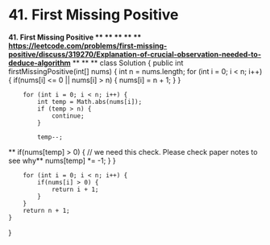 # 41. First Missing Positive

**41. First Missing Positive **
**
**
**
**
**https://leetcode.com/problems/first-missing-positive/discuss/319270/Explanation-of-crucial-observation-needed-to-deduce-algorithm**** **
**
**
class Solution {
    public int firstMissingPositive(int[] nums) {
        int n = nums.length;
        for (int i = 0; i < n; i++) {
            if(nums[i] <= 0 || nums[i] > n) {
                nums[i] = n + 1;
            }
        }
        
        for (int i = 0; i < n; i++) {
            int temp = Math.abs(nums[i]);
            if (temp > n) {
                continue;
            }
            
            temp--;
**            if(nums[temp] > 0) { // we need this check. Please check paper notes to see why**
                nums[temp] *= -1;
            }
        }
        
        for (int i = 0; i < n; i++) {
            if(nums[i] > 0) {
                return i + 1;
            }
        }
        return n + 1;
    }
}

